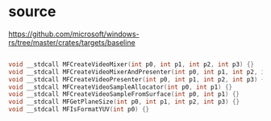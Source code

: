 # source

<https://github.com/microsoft/windows-rs/tree/master/crates/targets/baseline>

```c

void __stdcall MFCreateVideoMixer(int p0, int p1, int p2, int p3) {}
void __stdcall MFCreateVideoMixerAndPresenter(int p0, int p1, int p2, int p3, int p4, int p5) {}
void __stdcall MFCreateVideoPresenter(int p0, int p1, int p2, int p3) {}
void __stdcall MFCreateVideoSampleAllocator(int p0, int p1) {}
void __stdcall MFCreateVideoSampleFromSurface(int p0, int p1) {}
void __stdcall MFGetPlaneSize(int p0, int p1, int p2, int p3) {}
void __stdcall MFIsFormatYUV(int p0) {}

```

